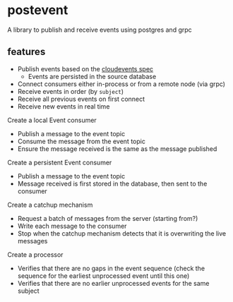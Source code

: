 # postevent
A library to publish and receive events using postgres and grpc

## features
* Publish events based on the [cloudevents spec](https://github.com/cloudevents/spec/blob/main/cloudevents/spec.md)
  * Events are persisted in the source database
* Connect consumers either in-process or from a remote node (via grpc)
* Receive events in order (by `subject`)
* Receive all previous events on first connect
* Receive new events in real time 


Create a local Event consumer
* Publish a message to the event topic
* Consume the message from the event topic
* Ensure the message received is the same as the message published

Create a persistent Event consumer
* Publish a message to the event topic
* Message received is first stored in the database, then sent to the consumer


Create a catchup mechanism
* Request a batch of messages from the server (starting from?)
* Write each message to the consumer
* Stop when the catchup mechanism detects that it is overwriting the live messages

Create a processor
* Verifies that there are no gaps in the event sequence (check the sequence for the earliest unprocessed event until this one)
* Verifies that there are no earlier unprocessed events for the same subject